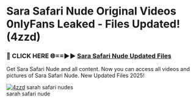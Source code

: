 # Sara Safari Nude Original Videos 0nlyFans Leaked - Files Updated! (4zzd)

<h3>🔴 CLICK HERE 🌐==►► <a href="https://tinyurl.com/4mcuefdz" rel="nofollow">Sara Safari Nude Updated Files</a></h3>

Get Sara Safari Nude and all content. Now you can access all videos and pictures of Sara Safari Nude. New Updated Files 2025!

[![4zzd](https://i.imgur.com/StAQSOY.gif)](https://tinyurl.com/4mcuefdz)
sarah safari nudes<br>
sarah safari nude